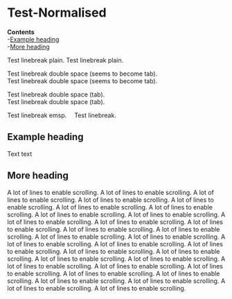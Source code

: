 Test-Normalised
===============

**Contents**  
-[Example heading](#example-heading)  
-[More heading](#more-heading)  

Test linebreak plain.
Test linebreak plain.

Test linebreak double space (seems to become tab).  
Test linebreak double space (seems to become tab).

Test linebreak double space (tab).  
Test linebreak double space (tab).


Test linebreak emsp.&emsp;
Test linebreak.

Example heading
---------------
Text text


More heading
------------
A lot of lines to enable scrolling.
A lot of lines to enable scrolling.
A lot of lines to enable scrolling.
A lot of lines to enable scrolling.
A lot of lines to enable scrolling.
A lot of lines to enable scrolling.
A lot of lines to enable scrolling.
A lot of lines to enable scrolling.
A lot of lines to enable scrolling.
A lot of lines to enable scrolling.
A lot of lines to enable scrolling.
A lot of lines to enable scrolling.
A lot of lines to enable scrolling.
A lot of lines to enable scrolling.
A lot of lines to enable scrolling.
A lot of lines to enable scrolling.
A lot of lines to enable scrolling.
A lot of lines to enable scrolling.
A lot of lines to enable scrolling.
A lot of lines to enable scrolling.
A lot of lines to enable scrolling.
A lot of lines to enable scrolling.
A lot of lines to enable scrolling.
A lot of lines to enable scrolling.
A lot of lines to enable scrolling.
A lot of lines to enable scrolling.
A lot of lines to enable scrolling.
A lot of lines to enable scrolling.
A lot of lines to enable scrolling.
A lot of lines to enable scrolling.
A lot of lines to enable scrolling.
A lot of lines to enable scrolling.
